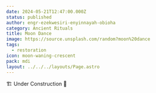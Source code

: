 ```yaml
---
date: 2024-05-21T12:47:00.000Z
status: published
author: engr-ezekwesiri-enyinnayah-obioha
category: Ancient Rituals
title: Moon Dance
image: https://source.unsplash.com/random?moon%20dance
tags:
  - restoration
icon: moon-waning-crescent
pack: mdi
layout: ../../../layouts/Page.astro
---
```

🏗️ Under Construction 🚧
